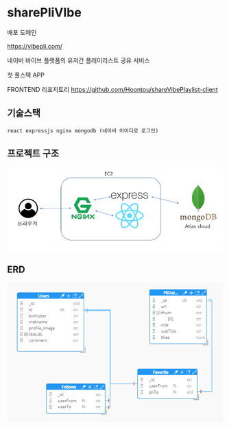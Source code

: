 # sharePliVIbe

배포 도메인

https://vibepli.com/

네이버 바이브 플랫폼의 유저간 플레이리스트 공유 서비스

첫 풀스택 APP

FRONTEND 리포지토리
https://github.com/Hoontou/shareVibePlaylist-client

## 기술스택

    react expressjs nginx mongodb (네이버 아이디로 로그인)

## 프로젝트 구조

![프로젝트 구조](./READMEimgs/구조.png)

## ERD

![ERD](./READMEimgs/ERD.png)
